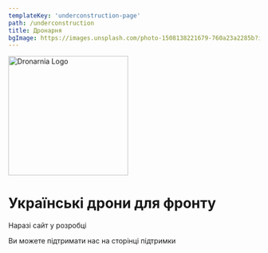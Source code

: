 ```yaml
---
templateKey: 'underconstruction-page'
path: /underconstruction
title: Дронарня
bgImage: https://images.unsplash.com/photo-1508138221679-760a23a2285b?ixlib=rb-1.2.1&ixid=MnwxMjA3fDB8MHxwaG90by1wYWdlfHx8fGVufDB8fHx8&auto=format&fit=crop&w=1600&q=69
---
```


<!-- ![Dronarnia Logo](/img/dronarnia/logo/dronarnia_logo.svg) -->

<!-- ![Dronarnia Logo](/img/dronarnia/logo/dronarnia_logo_ua.svg) -->

<img src="/img/dronarnia/logo/dronarnia_logo_ua.svg" alt="Dronarnia Logo" width="240"/>


<!-- ![Dronarnia Logo](/img/dronarnia/logo/dronarnia_logo_en.svg) -->

# Українські дрони для фронту

Наразі сайт у розробці

Ви можете підтримати нас на сторінці підтримки
